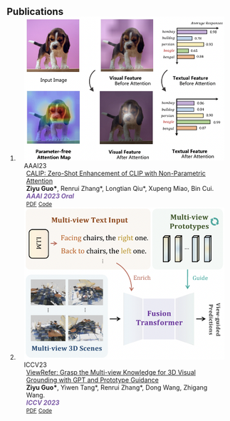 <h2 id="publications" style="margin: 2px 0px -15px;">Publications</h2>

<div class="publications">
<ol class="bibliography">

<li>
<div class="pub-row">

  <div class="col-sm-3 abbr" style="position: relative;padding-right: 15px;padding-left: 15px;">
    <img src="assets/img/calip.png" class="teaser img-fluid z-depth-1">
    <abbr class="badge">AAAI23</abbr>
  </div>

  <div class="col-sm-9" style="position: relative;padding-right: 15px;padding-left: 20px;">
    <div class="title"><a href="https://ojs.aaai.org/index.php/AAAI/article/view/25152/24924">CALIP: Zero-Shot Enhancement of CLIP with Non-Parametric Attention</a></div>
    <div class="author"><strong>Ziyu Guo*</strong>, Renrui Zhang*, Longtian Qiu*, Xupeng Miao, Bin Cui.</div>
    <div class="periodical"><strong><i style="color:#7b5aa6">AAAI 2023 Oral</i></strong>
    <div class="links">
      <a href="https://ojs.aaai.org/index.php/AAAI/article/view/25152/24924" class="btn btn-sm z-depth-0" role="button" target="_blank" style="font-size:12px;">PDF</a>
      <a href="https://github.com/ZiyuGuo99/CALIP" class="btn btn-sm z-depth-0" role="button" target="_blank" style="font-size:12px;">Code</a>
    </div>
  </div>
</div>


<li>
<div class="pub-row">

  <div class="col-sm-3 abbr" style="position: relative;padding-right: 15px;padding-left: 15px;">
    <img src="assets/img/viewrefer.png" class="teaser img-fluid z-depth-1">
    <abbr class="badge">ICCV23</abbr>
  </div>

  <div class="col-sm-9" style="position: relative;padding-right: 15px;padding-left: 20px;">
    <div class="title"><a href="https://arxiv.org/pdf/2303.16894">ViewRefer: Grasp the Multi-view Knowledge for
3D Visual Grounding with GPT and Prototype Guidance</a></div>
    <div class="author"><strong>Ziyu Guo*</strong>, Yiwen Tang*, Renrui Zhang*, Dong Wang, Zhigang Wang.</div>
    <div class="periodical"><strong><i style="color:#7b5aa6">ICCV 2023</i></strong>
    <div class="links">
      <a href="https://arxiv.org/pdf/2303.16894" class="btn btn-sm z-depth-0" role="button" target="_blank" style="font-size:12px;">PDF</a>
      <a href="https://github.com/Ivan-Tang-3D/ViewRefer3D" class="btn btn-sm z-depth-0" role="button" target="_blank" style="font-size:12px;">Code</a>
    </div>
  </div>
</div>

  
<br>
</div>
